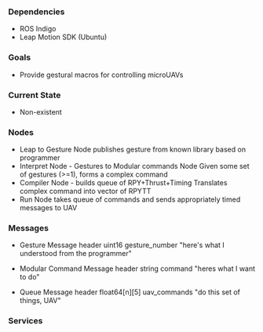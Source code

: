 ### Dependencies
* ROS Indigo
* Leap Motion SDK (Ubuntu)

### Goals
* Provide gestural macros for controlling microUAVs

### Current State
* Non-existent

### Nodes
* Leap to Gesture Node 
publishes gesture from known library based on programmer
* Interpret Node - Gestures to Modular commands Node
Given some set of gestures (>=1), forms a complex command
* Compiler Node - builds queue of RPY+Thrust+Timing
Translates complex command into vector of RPYTT
* Run Node 
takes queue of commands and sends appropriately timed messages to UAV

### Messages
* Gesture Message
header
uint16 gesture_number "here's what I understood from the programmer"

* Modular Command Message
header
string command "heres what I want to do"

* Queue Message
header
float64[n][5] uav_commands "do this set of things, UAV"

### Services

